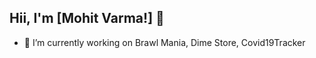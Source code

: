 ## Hii, I'm [Mohit Varma!] 👋


- 🔭 I’m currently working on Brawl Mania, Dime Store, Covid19Tracker

